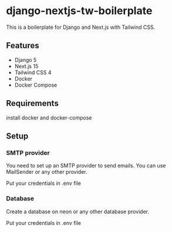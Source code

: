 # django-nextjs-tw-boilerplate

This is a boilerplate for Django and Next.js with Tailwind CSS.

## Features

- Django 5
- Next.js 15
- Tailwind CSS 4
- Docker
- Docker Compose

## Requirements

install docker and docker-compose

## Setup

### SMTP provider

You need to set up an SMTP provider to send emails. You can use MailSender or any other provider.

Put your credentials in .env file

### Database

Create a database on neon or any other database provider.

Put your credentials in .env file

